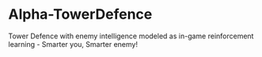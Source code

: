 # Alpha-TowerDefence
Tower Defence with enemy intelligence modeled as in-game reinforcement learning - Smarter you, Smarter enemy!

